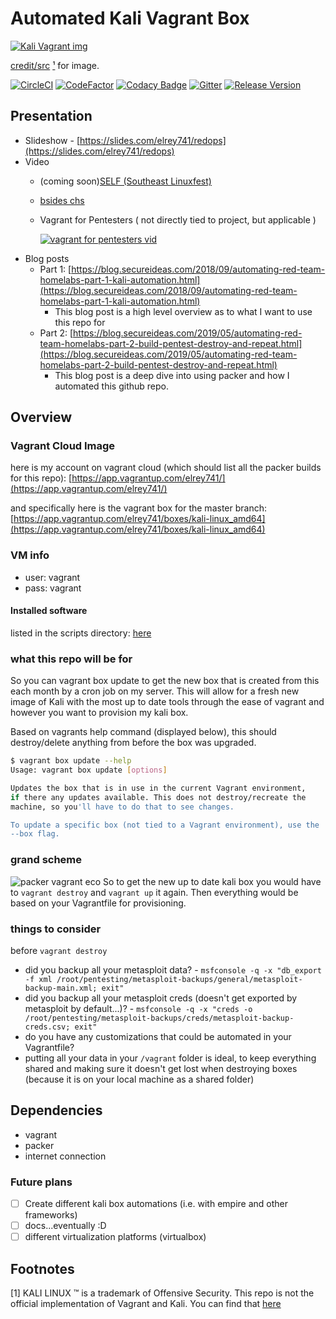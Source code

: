 # Automated Kali Vagrant Box

[![Kali Vagrant img](https://www.kali.org/blog/announcing-kali-for-vagrant/images/kali-on-vagrant.jpg)](https://github.com/elreydetoda/packer-kali_linux)

[credit/src](https://www.kali.org/blog/announcing-kali-for-vagrant/) [¹](#footnotes) for image.

[![CircleCI](https://circleci.com/gh/elreydetoda/packer-kali_linux/tree/master.svg?style=svg)](https://circleci.com/gh/elreydetoda/packer-kali_linux/tree/master)
[![CodeFactor](https://www.codefactor.io/repository/github/elreydetoda/packer-kali_linux/badge)](https://www.codefactor.io/repository/github/elreydetoda/packer-kali_linux)
[![Codacy Badge](https://api.codacy.com/project/badge/Grade/17c18e4c56b4477d8a21d10abbd94837)](https://app.codacy.com/app/unc741/packer-kali_linux?utm_source=github.com&utm_medium=referral&utm_content=elreydetoda/packer-kali_linux&utm_campaign=Badge_Grade_Dashboard)
[![Gitter](https://img.shields.io/gitter/room/elreydetoda/packer-kali_linux.svg?color=red)](https://gitter.im/packer-kali_linux/community)
[![Release Version](https://img.shields.io/github/release/elreydetoda/packer-kali_linux.svg)](https://github.com/elreydetoda/packer-kali_linux/releases/latest)

<!-- If the build status if failing please checkout [pinned issues](https://github.com/elreydetoda/packer-kali_linux/issues), and if there are no pinned issues then please file a detailed bug issue (template comming soon). -->

## Presentation

* Slideshow - [https://slides.com/elrey741/redops](https://slides.com/elrey741/redops)
* Video
  * (coming soon)[SELF (Southeast Linuxfest)](https://www.youtube.com/user/southeastlinuxfest/playlists)
  * [bsides chs](http://youtu.be/9EnDotVmcl8)
  * Vagrant for Pentesters ( not directly tied to project, but applicable )

    [![vagrant for pentesters vid](https://i.ytimg.com/vi_webp/Gb0peU3bckQ/maxresdefault.webp)](https://youtu.be/Gb0peU3bckQ)
* Blog posts
  * Part 1: [https://blog.secureideas.com/2018/09/automating-red-team-homelabs-part-1-kali-automation.html](https://blog.secureideas.com/2018/09/automating-red-team-homelabs-part-1-kali-automation.html)
    * This blog post is a high level overview as to what I want to use this repo for
  * Part 2: [https://blog.secureideas.com/2019/05/automating-red-team-homelabs-part-2-build-pentest-destroy-and-repeat.html](https://blog.secureideas.com/2019/05/automating-red-team-homelabs-part-2-build-pentest-destroy-and-repeat.html)
    * This blog post is a deep dive into using packer and how I automated this github repo.

<!--
## Quick Start

### Use case #1

This will be if you just simply want to use this image and use my build of Kali Linux that gets built weekly on Saturdays. (For best user experience I will be using another repo of mine that has some additional provisioning (even if you don't want to use mine you can still look at what I am doing, in case you want to do something similar), which will be [here](https://github.com/elreydetoda/vagrant-files/tree/master/elrey741_kali-linux_amd64). Feel free to do your own thing if you know what you are doing: https://app.vagrantup.com/elrey741/boxes/kali-linux_amd64)

* make sure you have all the software installed that is needed.
  * [vagrant](https://www.vagrantup.com/downloads.html)
  * [virtualbox](https://www.virtualbox.org/wiki/Downloads) or vmware\*
    * \* - for vmware you need additional vagrant specific [plugins](https://www.vagrantup.com/docs/vmware/installation.html), also not providing a download link for vmware because if you know about it you most likely already have it installed.
  * git (optional) (if you want to clone the software instead of just download)
* Download necessary files- simply git or wget the files
  * wget https://github.com/elreydetoda/vagrant-files/archive/master.zip`
  * git clone https://github.com/elreydetoda/vagrant-files.git
* cd into the necessary directory
  * `cd vagrant-files/elrey741_kali-linux_amd64`
* start download
  * `vagrant up`
* start use
  * `vagrant ssh`

*NOTE*: for general use condsiderations, please checkout the [things to consider](#things_to_consider)

### Use case #2
-->

## Overview

### Vagrant Cloud Image

here is my account on vagrant cloud (which should list all the packer builds for this repo): [https://app.vagrantup.com/elrey741/](https://app.vagrantup.com/elrey741/)

and specifically here is the vagrant box for the master branch: [https://app.vagrantup.com/elrey741/boxes/kali-linux_amd64](https://app.vagrantup.com/elrey741/boxes/kali-linux_amd64)

### VM info

* user: vagrant
* pass: vagrant

#### Installed software

listed in the scripts directory: [here](https://github.com/elreydetoda/packer-kali_linux/tree/master/prov_packer)

### what this repo will be for

So you can vagrant box update to get the new box that is created from this each month by a cron job on my server. This will allow for a fresh new image of Kali with the most up to date tools through the ease of vagrant and however you want to provision my kali box.

Based on vagrants help command (displayed below), this should destroy/delete anything from before the box was upgraded.

```bash
$ vagrant box update --help
Usage: vagrant box update [options]

Updates the box that is in use in the current Vagrant environment,
if there any updates available. This does not destroy/recreate the
machine, so you'll have to do that to see changes.

To update a specific box (not tied to a Vagrant environment), use the
--box flag.
```

### grand scheme

![packer vagrant eco](https://blog.secureideas.com/wp-content/uploads/2018/09/packer_vagrant_eco.png)
So to get the new up to date kali box you would have to `vagrant destroy` and `vagrant up` it again. Then everything would be based on your Vagrantfile for provisioning.

### things to consider

before `vagrant destroy`

* did you backup all your metasploit data? - `msfconsole -q -x "db_export -f xml /root/pentesting/metasploit-backups/general/metasploit-backup-main.xml; exit"`
* did you backup all your metasploit creds (doesn't get exported by metasploit by default...)? - `msfconsole -q -x "creds -o /root/pentesting/metasploit-backups/creds/metasploit-backup-creds.csv; exit"`
* do you have any customizations that could be automated in your Vagrantfile?
* putting all your data in your `/vagrant` folder is ideal, to keep everything shared and making sure it doesn't get lost when destroying boxes (because it is on your local machine as a shared folder)

## Dependencies

* vagrant
* packer
* internet connection

### Future plans

* [ ] Create different kali box automations (i.e. with empire and other frameworks)
* [ ] docs...eventually :D
* [ ] different virtualization platforms (virtualbox)

## Footnotes

[1] KALI LINUX ™ is a trademark of Offensive Security. This repo is not the official implementation of Vagrant and Kali. You can find that [here](https://gitlab.com/kalilinux/build-scripts/kali-vagrant/)